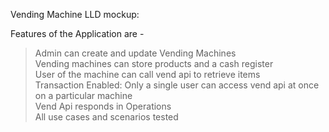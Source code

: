 Vending Machine LLD mockup:

Features of the Application are -
>Admin can create and update Vending Machines  
>Vending machines can store products and a cash register  
>User of the machine can call vend api to retrieve items    
>Transaction Enabled: Only a single user can access vend api at once on a particular machine  
>Vend Api responds in Operations  
>All use cases and scenarios tested  
